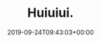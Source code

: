 ---
retweeted: false
source: <a href="http://www.samruston.co.uk" rel="nofollow">Flamingo for Android</a>
entities:
  hashtags: []
  symbols: []
  user_mentions: []
  urls:
  - url: https://t.co/zBAaDJom7W
    expanded_url: https://twitter.com/BBCBreaking/status/1176431638496129024
    display_url: twitter.com/BBCBreaking/st…
    indices:
    - '9'
    - '32'
display_text_range:
- '0'
- '32'
favorite_count: '0'
id_str: '1176431846701326338'
truncated: false
retweet_count: '0'
id: '1176431846701326338'
possibly_sensitive: false
created_at: Tue Sep 24 09:43:03 +0000 2019
favorited: false
full_text: Huiuiui.
lang: de
quote_url: https://twitter.com/BBCBreaking/status/1176431638496129024
tags:
- pesos:twitter
date: '2019-09-24T09:43:03+00:00'
src: https://twitter.com/bascht/status/1176431846701326338
original_url: https://twitter.com/bascht/status/1176431846701326338
type: twitter_tweet
text: Huiuiui.
title: Huiuiui.

---